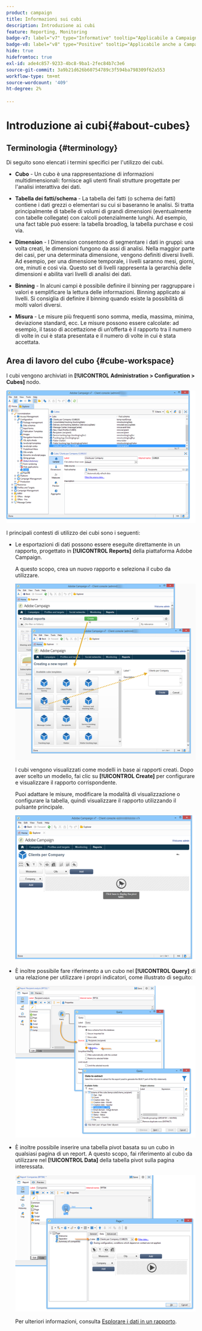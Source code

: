 ```yaml
---
product: campaign
title: Informazioni sui cubi
description: Introduzione ai cubi
feature: Reporting, Monitoring
badge-v7: label="v7" type="Informative" tooltip="Applicabile a Campaign Classic v7"
badge-v8: label="v8" type="Positive" tooltip="Applicabile anche a Campaign v8"
hide: true
hidefromtoc: true
exl-id: ade4c857-9233-4bc8-9ba1-2fec84b7c3e6
source-git-commit: 3a9b21d626b60754789c3f594ba798309f62a553
workflow-type: tm+mt
source-wordcount: '409'
ht-degree: 2%

---
```


# Introduzione ai cubi{#about-cubes}



## Terminologia {#terminology}

Di seguito sono elencati i termini specifici per l&#39;utilizzo dei cubi.

* **Cubo** - Un cubo è una rappresentazione di informazioni multidimensionali: fornisce agli utenti finali strutture progettate per l&#39;analisi interattiva dei dati.

* **Tabella dei fatti/schema** - La tabella dei fatti (o schema dei fatti) contiene i dati grezzi o elementari su cui si baseranno le analisi. Si tratta principalmente di tabelle di volumi di grandi dimensioni (eventualmente con tabelle collegate) con calcoli potenzialmente lunghi. Ad esempio, una fact table può essere: la tabella broadlog, la tabella purchase e così via.

* **Dimension** - I Dimension consentono di segmentare i dati in gruppi: una volta creati, le dimensioni fungono da assi di analisi. Nella maggior parte dei casi, per una determinata dimensione, vengono definiti diversi livelli. Ad esempio, per una dimensione temporale, i livelli saranno mesi, giorni, ore, minuti e così via. Questo set di livelli rappresenta la gerarchia delle dimensioni e abilita vari livelli di analisi dei dati.

* **Binning** - In alcuni campi è possibile definire il binning per raggruppare i valori e semplificare la lettura delle informazioni. Binning applicato ai livelli. Si consiglia di definire il binning quando esiste la possibilità di molti valori diversi.

* **Misura** - Le misure più frequenti sono somma, media, massima, minima, deviazione standard, ecc. Le misure possono essere calcolate: ad esempio, il tasso di accettazione di un’offerta è il rapporto tra il numero di volte in cui è stata presentata e il numero di volte in cui è stata accettata.

## Area di lavoro del cubo {#cube-workspace}

I cubi vengono archiviati in **[!UICONTROL Administration > Configuration > Cubes]** nodo.

![](assets/s_advuser_cube_node.png)

I principali contesti di utilizzo dei cubi sono i seguenti:

* Le esportazioni di dati possono essere eseguite direttamente in un rapporto, progettato in **[!UICONTROL Reports]** della piattaforma Adobe Campaign.

  A questo scopo, crea un nuovo rapporto e seleziona il cubo da utilizzare.

  ![](assets/cube_create_new.png)

  I cubi vengono visualizzati come modelli in base ai rapporti creati. Dopo aver scelto un modello, fai clic su **[!UICONTROL Create]** per configurare e visualizzare il rapporto corrispondente.

  Puoi adattare le misure, modificare la modalità di visualizzazione o configurare la tabella, quindi visualizzare il rapporto utilizzando il pulsante principale.

  ![](assets/cube_display_new.png)

* È inoltre possibile fare riferimento a un cubo nel **[!UICONTROL Query]** di una relazione per utilizzare i propri indicatori, come illustrato di seguito:

  ![](assets/s_advuser_query_using_a_cube.png)

* È inoltre possibile inserire una tabella pivot basata su un cubo in qualsiasi pagina di un report. A questo scopo, fai riferimento al cubo da utilizzare nel **[!UICONTROL Data]** della tabella pivot sulla pagina interessata.

  ![](assets/s_advuser_cube_in_report.png)

  Per ulteriori informazioni, consulta [Esplorare i dati in un rapporto](../../reporting/using/using-cubes-to-explore-data.md#exploring-the-data-in-a-report).
